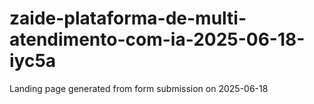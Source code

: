 # zaide-plataforma-de-multi-atendimento-com-ia-2025-06-18-iyc5a
Landing page generated from form submission on 2025-06-18

